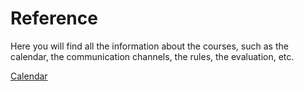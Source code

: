 # Reference

Here you will find all the information about the courses, such as the calendar, the communication channels, the rules, the evaluation, etc.

[Calendar](./about-the-calendar.md)
